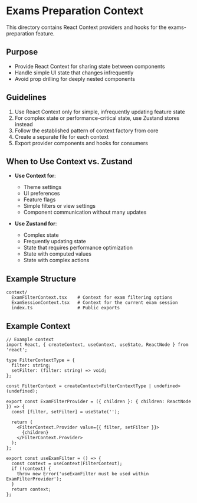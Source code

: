 # Exams Preparation Context

This directory contains React Context providers and hooks for the exams-preparation feature.

## Purpose

- Provide React Context for sharing state between components
- Handle simple UI state that changes infrequently
- Avoid prop drilling for deeply nested components

## Guidelines

1. Use React Context only for simple, infrequently updating feature state
2. For complex state or performance-critical state, use Zustand stores instead
3. Follow the established pattern of context factory from core
4. Create a separate file for each context
5. Export provider components and hooks for consumers

## When to Use Context vs. Zustand

- **Use Context for**:
  - Theme settings
  - UI preferences
  - Feature flags
  - Simple filters or view settings
  - Component communication without many updates

- **Use Zustand for**:
  - Complex state
  - Frequently updating state
  - State that requires performance optimization
  - State with computed values
  - State with complex actions

## Example Structure

```
context/
  ExamFilterContext.tsx    # Context for exam filtering options
  ExamSessionContext.tsx   # Context for the current exam session
  index.ts                 # Public exports
```

## Example Context

```tsx
// Example context
import React, { createContext, useContext, useState, ReactNode } from 'react';

type FilterContextType = {
  filter: string;
  setFilter: (filter: string) => void;
};

const FilterContext = createContext<FilterContextType | undefined>(undefined);

export const ExamFilterProvider = ({ children }: { children: ReactNode }) => {
  const [filter, setFilter] = useState('');
  
  return (
    <FilterContext.Provider value={{ filter, setFilter }}>
      {children}
    </FilterContext.Provider>
  );
};

export const useExamFilter = () => {
  const context = useContext(FilterContext);
  if (!context) {
    throw new Error('useExamFilter must be used within ExamFilterProvider');
  }
  return context;
};
```
